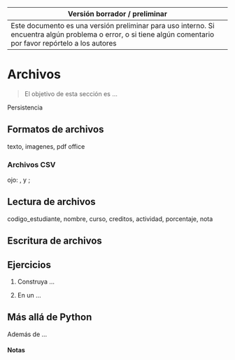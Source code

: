Versión borrador / preliminar |
-------------------|
Este documento es una versión preliminar para uso interno. Si encuentra algún problema o error, o si tiene algún comentario por favor repórtelo a los autores|


# Archivos

> El objetivo de esta sección es ...

Persistencia


## Formatos de archivos

texto,
imagenes, 
pdf
office

### Archivos CSV

ojo: , y ;


## Lectura de archivos

codigo_estudiante, nombre, curso, creditos, actividad, porcentaje, nota


## Escritura de archivos




## Ejercicios ##

1. Construya ...

2. En un ...


## Más allá de Python

Además de ...
 

#### Notas 

